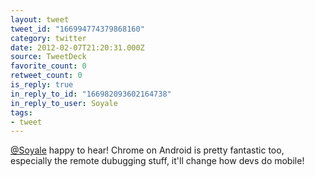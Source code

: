 ```yaml
---
layout: tweet
tweet_id: "166994774379868160"
category: twitter
date: 2012-02-07T21:20:31.000Z
source: TweetDeck
favorite_count: 0
retweet_count: 0
is_reply: true
in_reply_to_id: "166982093602164738"
in_reply_to_user: Soyale
tags:
- tweet
---
```


[@Soyale](https://twitter.com/@Soyale) happy to hear! Chrome on Android is pretty fantastic too, especially the remote dubugging stuff, it'll change how devs do mobile!
